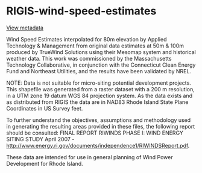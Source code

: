# RIGIS-wind-speed-estimates  
[View metadata](./RIWind_80m/RIWind_80m.txt)

Wind Speed Estimates interpolated for 80m elevation by Applied Technology & Management from original data estimates at 50m & 100m produced by TrueWind Solutions using their Mesomap system and historical weather data.  This work was commissioned by the Massachusetts Technology Collaborative, in conjunction with the Connecticut Clean Energy Fund and Northeast Utilities, and the results have been validated by NREL.

NOTE: Data is not suitable for micro-siting potential development projects.  This shapefile was generated from a raster dataset with a 200 m resolution, in a UTM zone 19 datum WGS 84 projection system.  As the data exists and as distributed from RIGIS the data are in NAD83 Rhode Island State Plane Coordinates in US Survey feet.

To further understand the objectives, assumptions and methodology used in generating the resulting areas provided in these files, the following report should be consulted:
FINAL REPORT RIWINDS PHASE I: WIND ENERGY SITING STUDY April 2007 - http://www.energy.ri.gov/documents/independence1/RIWINDSReport.pdf.

These data are intended for use in general planning of Wind Power Development for Rhode Island.
